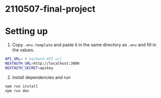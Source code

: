 # 2110507-final-project

# Setting up

1. Copy `.env.template` and paste it in the same directory as `.env` and fill in the values.

```bash
API_URL= # backend API url
NEXTAUTH_URL=http://localhost:3000
NEXTAUTH_SECRET=apikey
```

2. Install dependencies and run

```bash
npm run install
npm run dev
```
